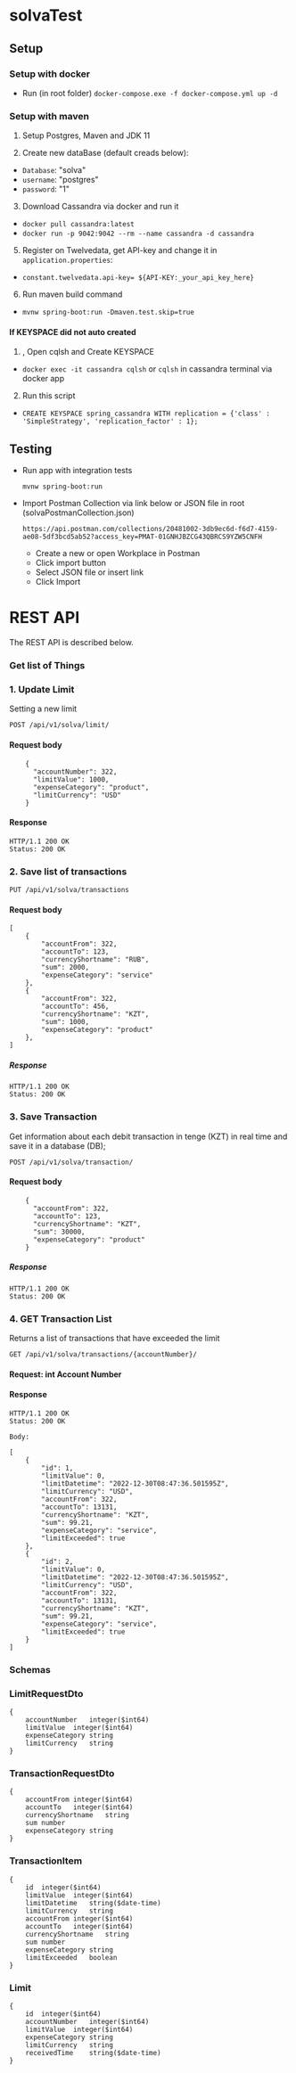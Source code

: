 # solvaTest

## Setup
### Setup with docker
* Run (in root folder)
`docker-compose.exe -f docker-compose.yml up -d`

### Setup with maven
1. Setup Postgres, Maven and JDK 11

2. Create new dataBase (default creads below):
* `Database`: "solva"
* `username`: "postgres"
* `password`: "1"

3. Download Cassandra via docker and run it
* `docker pull cassandra:latest`
* `docker run -p 9042:9042 --rm --name cassandra -d cassandra`

5. Register on Twelvedata, get API-key and change it in `application.properties`:
* `constant.twelvedata.api-key= ${API-KEY:_your_api_key_here}`

6. Run maven build command
* `mvnw spring-boot:run -Dmaven.test.skip=true`

#### If KEYSPACE did not auto created
1. , Open cqlsh and Create KEYSPACE
* `docker exec -it cassandra cqlsh` or `cqlsh` in cassandra terminal via docker app
2. Run this script
* `CREATE KEYSPACE spring_cassandra WITH replication = {'class' : 'SimpleStrategy', 'replication_factor' : 1};`

## Testing
* Run app with integration tests

  `mvnw spring-boot:run`


* Import Postman Collection via link below or JSON file in root (solvaPostmanCollection.json)


    `https://api.postman.com/collections/20481002-3db9ec6d-f6d7-4159-ae08-5df3bcd5ab52?access_key=PMAT-01GNHJBZCG43QBRCS9YZW5CNFH`

  * Create a new or open Workplace in Postman
  * Click import button
  * Select JSON file or insert link
  * Click Import

# REST API

The REST API is described below.

### Get list of Things

### 1. Update Limit
Setting a new limit

`POST /api/v1/solva/limit/`
#### Request body
        {
          "accountNumber": 322,
          "limitValue": 1000,
          "expenseCategory": "product",
          "limitCurrency": "USD"
        }
#### Response
    HTTP/1.1 200 OK
    Status: 200 OK

### 2. Save list of transactions

`PUT /api/v1/solva/transactions`
#### Request body
    [
        {
            "accountFrom": 322,
            "accountTo": 123,
            "currencyShortname": "RUB",
            "sum": 2000,
            "expenseCategory": "service"
        },
        {
            "accountFrom": 322,
            "accountTo": 456,
            "currencyShortname": "KZT",
            "sum": 1000,
            "expenseCategory": "product"
        },
    ]
##### Response
    HTTP/1.1 200 OK
    Status: 200 OK

### 3. Save Transaction
Get information about each debit transaction in tenge (KZT) in real time and save it in a database (DB);

`POST /api/v1/solva/transaction/`

#### Request body
        {
          "accountFrom": 322,
          "accountTo": 123,
          "currencyShortname": "KZT",
          "sum": 30000,
          "expenseCategory": "product"
        }

##### Response

    HTTP/1.1 200 OK
    Status: 200 OK

### 4. GET Transaction List
Returns a list of transactions that have exceeded the limit

`GET /api/v1/solva/transactions/{accountNumber}/`

#### Request:  int Account Number

#### Response

    HTTP/1.1 200 OK
    Status: 200 OK
    
    Body:
    
    [
        {
            "id": 1,
            "limitValue": 0,
            "limitDatetime": "2022-12-30T08:47:36.501595Z",
            "limitCurrency": "USD",
            "accountFrom": 322,
            "accountTo": 13131,
            "currencyShortname": "KZT",
            "sum": 99.21,
            "expenseCategory": "service",
            "limitExceeded": true
        },
        {
            "id": 2,
            "limitValue": 0,
            "limitDatetime": "2022-12-30T08:47:36.501595Z",
            "limitCurrency": "USD",
            "accountFrom": 322,
            "accountTo": 13131,
            "currencyShortname": "KZT",
            "sum": 99.21,
            "expenseCategory": "service",
            "limitExceeded": true
        }
    ]

### Schemas
### LimitRequestDto
    {
        accountNumber	integer($int64)
        limitValue	integer($int64)
        expenseCategory	string
        limitCurrency	string
    }
### TransactionRequestDto
    {
        accountFrom	integer($int64)
        accountTo	integer($int64)
        currencyShortname	string
        sum	number
        expenseCategory	string
    }
### TransactionItem
    {
        id	integer($int64)
        limitValue	integer($int64)
        limitDatetime	string($date-time)
        limitCurrency	string
        accountFrom	integer($int64)
        accountTo	integer($int64)
        currencyShortname	string
        sum	number
        expenseCategory	string
        limitExceeded	boolean
    }
### Limit 
    {
        id	integer($int64)
        accountNumber	integer($int64)
        limitValue	integer($int64)
        expenseCategory	string
        limitCurrency	string
        receivedTime	string($date-time)
    }